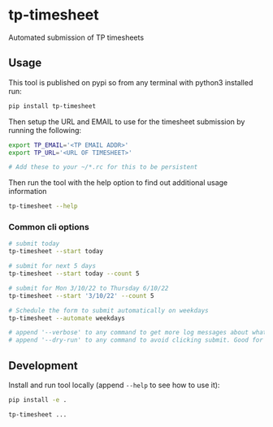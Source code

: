 # tp-timesheet
Automated submission of TP timesheets

## Usage
This tool is published on pypi so from any terminal with python3 installed run:

``` bash
pip install tp-timesheet
```

Then setup the URL and EMAIL to use for the timesheet submission by running the following:

``` bash
export TP_EMAIL='<TP EMAIL ADDR>'
export TP_URL='<URL OF TIMESHEET>'

# Add these to your ~/*.rc for this to be persistent
```

Then run the tool with the help option to find out additional usage information

``` bash
tp-timesheet --help
```

### Common cli options

``` bash
# submit today
tp-timesheet --start today

# submit for next 5 days
tp-timesheet --start today --count 5

# submit for Mon 3/10/22 to Thursday 6/10/22
tp-timesheet --start '3/10/22' --count 5

# Schedule the form to submit automatically on weekdays
tp-timesheet --automate weekdays

# append '--verbose' to any command to get more log messages about what is going on
# append '--dry-run' to any command to avoid clicking submit. Good for testing
```

## Development
Install and run tool locally (append `--help` to see how to use it):

```bash
pip install -e .

tp-timesheet ...
```

